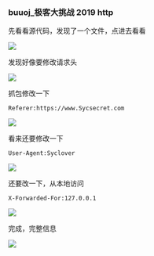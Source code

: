 ### buuoj_极客大挑战 2019 http

先看看源代码，发现了一个文件，点进去看看

![](https://pic.imgdb.cn/item/60fad6835132923bf89074ee.jpg)

发现好像要修改请求头

![](https://pic.imgdb.cn/item/60fad6ae5132923bf8915475.jpg)

抓包修改一下

```
Referer:https://www.Sycsecret.com
```

![](https://pic.imgdb.cn/item/60fad7585132923bf894d819.jpg)

看来还要修改一下

```
User-Agent:Syclover
```

![](https://pic.imgdb.cn/item/60fad7b25132923bf896b21e.jpg)

还要改一下，从本地访问

```
X-Forwarded-For:127.0.0.1
```

![](https://pic.imgdb.cn/item/60fad7f85132923bf8981d93.jpg)

完成，完整信息

![](https://pic.imgdb.cn/item/60fad8165132923bf898b5b1.jpg)